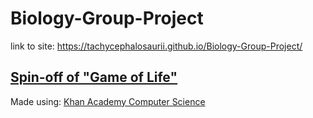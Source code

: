 # Biology-Group-Project

link to site: https://tachycephalosaurii.github.io/Biology-Group-Project/

<h2><a href="https://www.khanacademy.org/computer-programming/spin-off-of-game-of-life/5670481909825536">Spin-off of "Game of Life"</a></h2><script src="https://www.khanacademy.org/computer-programming/spin-off-of-game-of-life/5670481909825536/embed.js?editor=no&buttons=no&author=no&embed=yes"></script><p>Made using: <a href="http://www.khanacademy.org/computer-programming">Khan Academy Computer Science</a></p>
